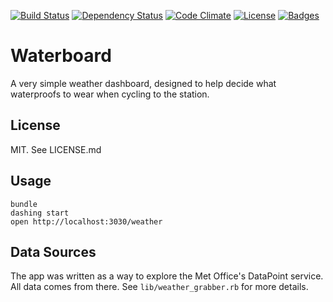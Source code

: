 [![Build Status](http://img.shields.io/travis/Floppy/waterboard.svg)](https://travis-ci.org/Floppy/waterboard)
[![Dependency Status](http://img.shields.io/gemnasium/Floppy/waterboard.svg)](https://gemnasium.com/Floppy/waterboard)
[![Code Climate](http://img.shields.io/codeclimate/github/Floppy/waterboard.svg)](https://codeclimate.com/github/Floppy/waterboard)
[![License](http://img.shields.io/:license-mit-blue.svg)](http://Floppy.mit-license.org)
[![Badges](http://img.shields.io/:badges-5/5-ff6799.svg)](https://github.com/pikesley/badger)

# Waterboard

A very simple weather dashboard, designed to help decide what waterproofs to wear when cycling to the station.

## License

MIT. See LICENSE.md

## Usage

```
bundle
dashing start
open http://localhost:3030/weather
```

## Data Sources

The app was written as a way to explore the Met Office's DataPoint service. All data comes from there. See `lib/weather_grabber.rb` for more details.